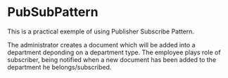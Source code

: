 # PubSubPattern

This is a practical exemple of using Publisher Subscribe Pattern.

The administrator creates a document which will be added into a department deponding on a department type.
The employee plays role of subscriber, being notified when a new document has been added to the department he belongs/subscribed.
